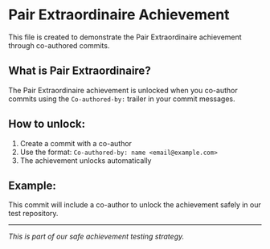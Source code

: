 # Pair Extraordinaire Achievement

This file is created to demonstrate the Pair Extraordinaire achievement through co-authored commits.

## What is Pair Extraordinaire?

The Pair Extraordinaire achievement is unlocked when you co-author commits using the `Co-authored-by:` trailer in your commit messages.

## How to unlock:

1. Create a commit with a co-author
2. Use the format: `Co-authored-by: name <email@example.com>`
3. The achievement unlocks automatically

## Example:

This commit will include a co-author to unlock the achievement safely in our test repository.

---

*This is part of our safe achievement testing strategy.*
